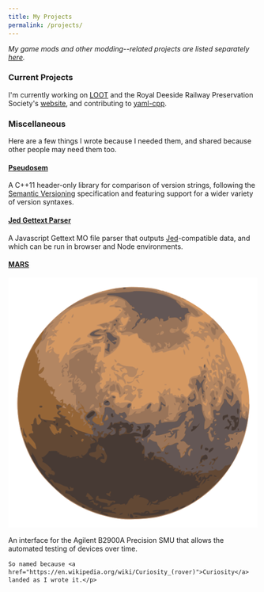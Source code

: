```yaml
---
title: My Projects
permalink: /projects/
---
```


*My game mods and other modding--related projects are listed separately [here](/projects/mods/).*

### Current Projects

I'm currently working on [LOOT](https://loot.github.io) and the Royal Deeside Railway Preservation Society's [website](http://rdrps.org.uk), and contributing to [yaml-cpp](https://github.com/jbeder/yaml-cpp).

### Miscellaneous

Here are a few things I wrote because I needed them, and shared because other people may need them too.

#### [Pseudosem](https://github.com/WrinklyNinja/pseudosem)

A C++11 header-only library for comparison of version strings, following the [Semantic Versioning](http://semver.org) specification and featuring support for a wider variety of version syntaxes.

#### [Jed Gettext Parser](https://github.com/WrinklyNinja/jed-gettext-parser)

A Javascript Gettext MO file parser that outputs [Jed](https://slexaxton.github.io/Jed/)-compatible data, and which can be run in browser and Node environments.

#### [MARS](http://github.com/WrinklyNinja/mars)

<div class="table-row">
    <img alt="MARS icon" src="/images/MARS.svg"><p>An interface for the Agilent B2900A Precision SMU that allows the automated testing of devices over time.<br>

    So named because <a href="https://en.wikipedia.org/wiki/Curiosity_(rover)">Curiosity</a> landed as I wrote it.</p>
</div>
